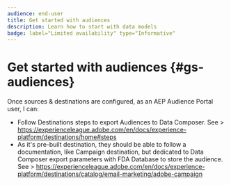 ```yaml
---
audience: end-user
title: Get started with audiences
description: Learn how to start with data models
badge: label="Limited availability" type="Informative"
---
```

# Get started with audiences {#gs-audiences}


Once sources & destinations are configured, as an AEP Audience Portal user, I can: 

* Follow Destinations steps to export Audiences to Data Composer. See > https://experienceleague.adobe.com/en/docs/experience-platform/destinations/home#steps 
* As it's pre-built destination, they should be able to follow a documentation, like Campaign destination, but dedicated to Data Composer export parameters with FDA Database to store the audience. See > https://experienceleague.adobe.com/en/docs/experience-platform/destinations/catalog/email-marketing/adobe-campaign 
